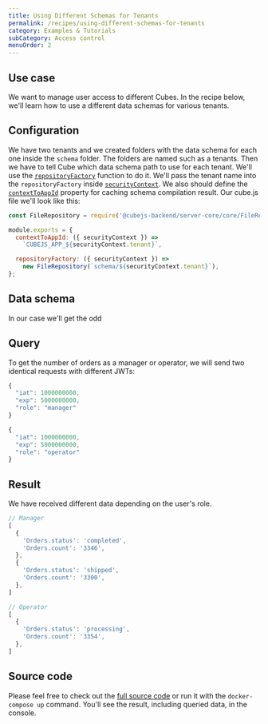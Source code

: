 ```yaml
---
title: Using Different Schemas for Tenants
permalink: /recipes/using-different-schemas-for-tenants
category: Examples & Tutorials
subCategory: Access control
menuOrder: 2
---
```


## Use case

We want to manage user access to different Cubes. In the
recipe below, we'll learn how to use a different data schemas for various tenants.

## Configuration

We have two tenants and we created folders with the data schema for each one inside the `schema` folder. The folders are named such as a tenants. Then we have to tell Cube which data schema path to use for each tenant. We'll use the [`repositoryFactory`](https://cube.dev/docs/config#repository-factory) function to do it. We'll pass the tenant name into the `repositoryFactory` inside [`securityContext`](https://cube.dev/docs/security/context#top). We also should define the [`contextToAppId`](https://cube.dev/docs/config#context-to-app-id) property for caching schema compilation result.
Our cube.js file we'll look like this:
```javascript
const FileRepository = require('@cubejs-backend/server-core/core/FileRepository');

module.exports = {
  contextToAppId: ({ securityContext }) =>
    `CUBEJS_APP_${securityContext.tenant}`,

  repositoryFactory: ({ securityContext }) =>
    new FileRepository(`schema/${securityContext.tenant}`),
};
```

## Data schema

In our case we'll get the odd

## Query

To get the number of orders as a manager or operator, we will send two identical
requests with different JWTs:

```javascript
{
  "iat": 1000000000,
  "exp": 5000000000,
  "role": "manager"
}
```

```javascript
{
  "iat": 1000000000,
  "exp": 5000000000,
  "role": "operator"
}
```

## Result

We have received different data depending on the user's role.

```javascript
// Manager
[
  {
    'Orders.status': 'completed',
    'Orders.count': '3346',
  },
  {
    'Orders.status': 'shipped',
    'Orders.count': '3300',
  },
]
```

```javascript
// Operator
[
  {
    'Orders.status': 'processing',
    'Orders.count': '3354',
  },
]
```

## Source code

Please feel free to check out the
[full source code](https://github.com/cube-js/cube.js/tree/master/examples/recipes/role-based-access)
or run it with the `docker-compose up` command. You'll see the result, including
queried data, in the console.
